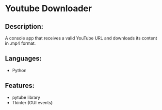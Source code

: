 # Youtube Downloader
 
 ## Description:
 A console app that receives a valid YouTube URL and downloads its content in .mp4 format.
 
 ## Languages:
 - Python

 ## Features:
 - pytube library
 - Tkinter (GUI events)
